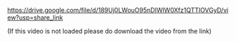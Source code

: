 https://drive.google.com/file/d/189Uj0LWouO95nDIWlW0Xfz1QTTIOVGyD/view?usp=share_link

(If this video is not loaded please do download the video from the link)
